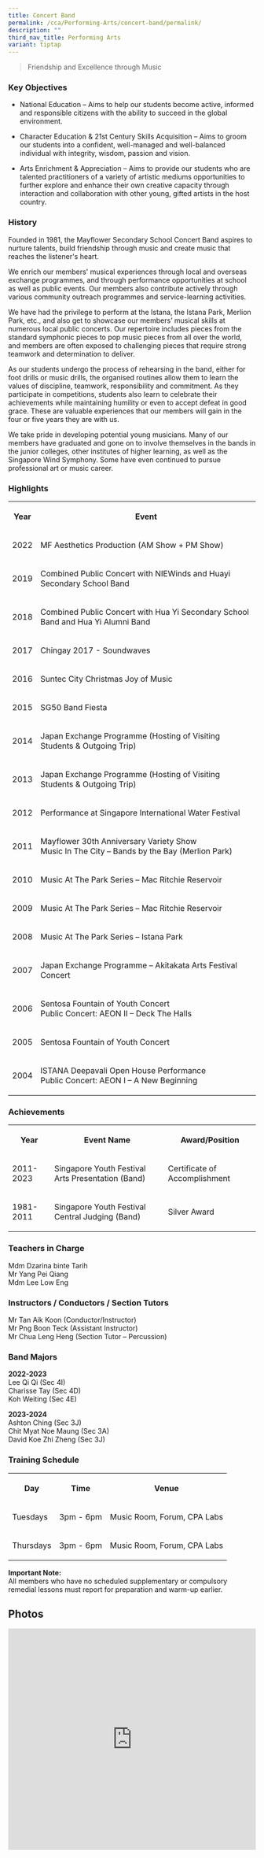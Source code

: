 ```yaml
---
title: Concert Band
permalink: /cca/Performing-Arts/concert-band/permalink/
description: ""
third_nav_title: Performing Arts
variant: tiptap
---
```

<blockquote>
<p>Friendship and Excellence through Music</p>
</blockquote>
<h3>Key Objectives</h3>
<ul data-tight="true" class="tight">
<li>
<p>National Education – Aims to help our students become active, informed
and responsible citizens with the ability to succeed in the global environment.</p>
</li>
<li>
<p>Character Education &amp; 21st Century Skills Acquisition – Aims to groom
our students into a confident, well-managed and well-balanced individual
with integrity, wisdom, passion and vision.</p>
</li>
<li>
<p>Arts Enrichment &amp; Appreciation – Aims to provide our students who
are talented practitioners of a variety of artistic mediums opportunities
to further explore and enhance their own creative capacity through interaction
and collaboration with other young, gifted artists in the host country.</p>
</li>
</ul>
<h3>History</h3>
<p>Founded in 1981, the Mayflower Secondary School Concert Band aspires to
nurture talents, build friendship through music and create music that reaches
the listener's heart.</p>
<p>We enrich our members' musical experiences through local and overseas
exchange programmes, and through performance opportunities at school as
well as public events. Our members also contribute actively through various
community outreach programmes and service-learning activities.</p>
<p>We have had the privilege to perform at the Istana, the Istana Park, Merlion
Park, etc., and also get to showcase our members’ musical skills at numerous
local public concerts. Our repertoire includes pieces from the standard
symphonic pieces to pop music pieces from all over the world, and members
are often exposed to challenging pieces that require strong teamwork and
determination to deliver.</p>
<p>As our students undergo the process of rehearsing in the band, either
for foot drills or music drills, the organised routines allow them to learn
the values of discipline, teamwork, responsibility and commitment. As they
participate in competitions, students also learn to celebrate their achievements
while maintaining humility or even to accept defeat in good grace. These
are valuable experiences that our members will gain in the four or five
years they are with us.</p>
<p>We take pride in developing potential young musicians. Many of our members
have graduated and gone on to involve themselves in the bands in the junior
colleges, other institutes of higher learning, as well as the Singapore
Wind Symphony. Some have even continued to pursue professional art or music
career.</p>
<h3>Highlights</h3>
<table style="minWidth: 50px">
<colgroup>
<col>
<col>
</colgroup>
<tbody>
<tr>
<th rowspan="1" colspan="1">
<p>Year</p>
</th>
<th rowspan="1" colspan="1">
<p>Event</p>
</th>
</tr>
<tr>
<td rowspan="1" colspan="1">
<p>2022</p>
</td>
<td rowspan="1" colspan="1">
<p>MF Aesthetics Production (AM Show + PM Show)</p>
</td>
</tr>
<tr>
<td rowspan="1" colspan="1">
<p>2019</p>
</td>
<td rowspan="1" colspan="1">
<p>Combined Public Concert with NIEWinds and Huayi Secondary School Band</p>
</td>
</tr>
<tr>
<td rowspan="1" colspan="1">
<p>2018</p>
</td>
<td rowspan="1" colspan="1">
<p>Combined Public Concert with Hua Yi Secondary School Band and Hua Yi Alumni
Band</p>
</td>
</tr>
<tr>
<td rowspan="1" colspan="1">
<p>2017</p>
</td>
<td rowspan="1" colspan="1">
<p>Chingay 2017 - Soundwaves</p>
</td>
</tr>
<tr>
<td rowspan="1" colspan="1">
<p>2016</p>
</td>
<td rowspan="1" colspan="1">
<p>Suntec City Christmas Joy of Music</p>
</td>
</tr>
<tr>
<td rowspan="1" colspan="1">
<p>2015</p>
</td>
<td rowspan="1" colspan="1">
<p>SG50 Band Fiesta</p>
</td>
</tr>
<tr>
<td rowspan="1" colspan="1">
<p>2014</p>
</td>
<td rowspan="1" colspan="1">
<p>Japan Exchange Programme (Hosting of Visiting Students &amp; Outgoing
Trip)</p>
</td>
</tr>
<tr>
<td rowspan="1" colspan="1">
<p>2013</p>
</td>
<td rowspan="1" colspan="1">
<p>Japan Exchange Programme (Hosting of Visiting Students &amp; Outgoing
Trip)</p>
</td>
</tr>
<tr>
<td rowspan="1" colspan="1">
<p>2012</p>
</td>
<td rowspan="1" colspan="1">
<p>Performance at Singapore International Water Festival</p>
</td>
</tr>
<tr>
<td rowspan="1" colspan="1">
<p>2011</p>
</td>
<td rowspan="1" colspan="1">
<p>Mayflower 30th Anniversary Variety Show
<br>Music In The City – Bands by the Bay (Merlion Park)
<br>
</p>
</td>
</tr>
<tr>
<td rowspan="1" colspan="1">
<p>2010</p>
</td>
<td rowspan="1" colspan="1">
<p>Music At The Park Series – Mac Ritchie Reservoir</p>
</td>
</tr>
<tr>
<td rowspan="1" colspan="1">
<p>2009</p>
</td>
<td rowspan="1" colspan="1">
<p>Music At The Park Series – Mac Ritchie Reservoir</p>
</td>
</tr>
<tr>
<td rowspan="1" colspan="1">
<p>2008</p>
</td>
<td rowspan="1" colspan="1">
<p>Music At The Park Series – Istana Park</p>
</td>
</tr>
<tr>
<td rowspan="1" colspan="1">
<p>2007</p>
</td>
<td rowspan="1" colspan="1">
<p>Japan Exchange Programme – Akitakata Arts Festival Concert</p>
</td>
</tr>
<tr>
<td rowspan="1" colspan="1">
<p>2006</p>
</td>
<td rowspan="1" colspan="1">
<p>Sentosa Fountain of Youth Concert
<br>Public Concert: AEON II – Deck The Halls
<br>
</p>
</td>
</tr>
<tr>
<td rowspan="1" colspan="1">
<p>2005</p>
</td>
<td rowspan="1" colspan="1">
<p>Sentosa Fountain of Youth Concert</p>
</td>
</tr>
<tr>
<td rowspan="1" colspan="1">
<p>2004</p>
</td>
<td rowspan="1" colspan="1">
<p>ISTANA Deepavali Open House Performance
<br>Public Concert: AEON I – A New Beginning</p>
</td>
</tr>
</tbody>
</table>
<h3>Achievements</h3>
<table style="minWidth: 75px">
<colgroup>
<col>
<col>
<col>
</colgroup>
<tbody>
<tr>
<th rowspan="1" colspan="1">
<p>Year</p>
</th>
<th rowspan="1" colspan="1">
<p>Event Name</p>
</th>
<th rowspan="1" colspan="1">
<p>Award/Position</p>
</th>
</tr>
<tr>
<td rowspan="1" colspan="1">
<p>2011-2023</p>
</td>
<td rowspan="1" colspan="1">
<p>Singapore Youth Festival Arts Presentation (Band)</p>
</td>
<td rowspan="1" colspan="1">
<p>Certificate of Accomplishment</p>
</td>
</tr>
<tr>
<td rowspan="1" colspan="1">
<p>1981-2011</p>
</td>
<td rowspan="1" colspan="1">
<p>Singapore Youth Festival Central Judging (Band)</p>
</td>
<td rowspan="1" colspan="1">
<p>Silver Award</p>
</td>
</tr>
</tbody>
</table>
<h3>Teachers in Charge</h3>
<p>Mdm Dzarina binte Tarih
<br>Mr Yang Pei Qiang
<br>Mdm Lee Low Eng</p>
<h3>Instructors / Conductors / Section Tutors</h3>
<p>Mr Tan Aik Koon (Conductor/Instructor)
<br>Mr Png Boon Teck (Assistant Instructor)
<br>Mr Chua Leng Heng (Section Tutor – Percussion)</p>
<h3>Band Majors</h3>
<p><strong>2022-2023</strong>
<br>Lee Qi Qi (Sec 4I)
<br>Charisse Tay (Sec 4D)
<br>Koh Weiting (Sec 4E)
<br>
</p>
<p><strong>2023-2024</strong>
<br>Ashton Ching (Sec 3J)
<br>Chit Myat Noe Maung (Sec 3A)
<br>David Koe Zhi Zheng (Sec 3J)
<br>
</p>
<h3>Training Schedule</h3>
<table style="minWidth: 75px">
<colgroup>
<col>
<col>
<col>
</colgroup>
<tbody>
<tr>
<th rowspan="1" colspan="1">
<p>Day</p>
</th>
<th rowspan="1" colspan="1">
<p>Time</p>
</th>
<th rowspan="1" colspan="1">
<p>Venue</p>
</th>
</tr>
<tr>
<td rowspan="1" colspan="1">
<p>Tuesdays</p>
</td>
<td rowspan="1" colspan="1">
<p>3pm - 6pm</p>
</td>
<td rowspan="1" colspan="1">
<p>Music Room, Forum, CPA Labs</p>
</td>
</tr>
<tr>
<td rowspan="1" colspan="1">
<p>Thursdays</p>
</td>
<td rowspan="1" colspan="1">
<p>3pm - 6pm</p>
</td>
<td rowspan="1" colspan="1">
<p>Music Room, Forum, CPA Labs</p>
</td>
</tr>
</tbody>
</table>
<p><strong>Important Note:</strong>
<br>All members who have no scheduled supplementary or compulsory remedial
lessons must report for preparation and warm-up earlier.</p>
<h2>Photos</h2>
<div class="iframe-wrapper">
<iframe height="450" width="100%" allowfullscreen="true" frameborder="0" src="https://docs.google.com/presentation/d/e/2PACX-1vTYNNELDduLoBmdOWYiPAz7hdjCVUWtuXP_JUE5w3zwbhGZS7unoi6rSy4pbXeD0L60aIXbSuyidGbx/embed?start=true&amp;loop=true&amp;delayms=3000"></iframe>
</div>
<p></p>